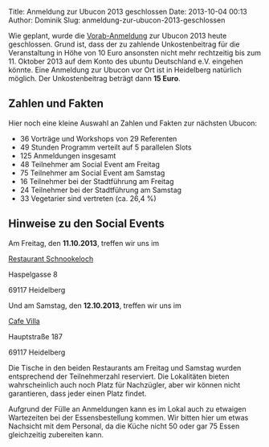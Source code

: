 Title: Anmeldung zur Ubucon 2013 geschlossen
Date: 2013-10-04 00:13
Author: Dominik
Slug: anmeldung-zur-ubucon-2013-geschlossen

Wie geplant, wurde die [Vorab-Anmeldung](/2013/anmeldung) zur Ubucon
2013 heute geschlossen. Grund ist, dass der zu zahlende Unkostenbeitrag
für die Veranstaltung in Höhe von 10 Euro ansonsten nicht mehr
rechtzeitig bis zum 11. Oktober 2013 auf dem Konto des ubuntu
Deutschland e.V. eingehen könnte. Eine Anmeldung zur Ubucon vor Ort ist
in Heidelberg natürlich möglich. Der Unkostenbeitrag beträgt dann **15
Euro**.


Zahlen und Fakten
-----------------


Hier noch eine kleine Auswahl an Zahlen und Fakten zur nächsten Ubucon:


-   36 Vorträge und Workshops von 29 Referenten
-   49 Stunden Programm verteilt auf 5 parallelen Slots
-   125 Anmeldungen insgesamt
-   48 Teilnehmer am Social Event am Freitag
-   75 Teilnehmer am Social Event am Samstag
-   16 Teilnehmer bei der Stadtführung am Freitag
-   24 Teilnehmer bei der Stadtführung am Samstag
-   33 Vegetarier sind vertreten (ca. 26,4 %)


Hinweise zu den Social Events
-----------------------------


Am Freitag, den **11.10.2013**, treffen wir uns im


[Restaurant Schnookeloch](http://www.schnookeloch-heidelberg.de/)  

Haspelgasse 8  

69117 Heidelberg


Und am Samstag, den **12.10.2013**, treffen wir uns im


[Cafe Villa](http://www.cafevilla.de/)  

Hauptstraße 187  

69117 Heidelberg


Die Tische in den beiden Restaurants am Freitag und Samstag wurden
entsprechend der Teilnehmerzahl reserviert. Die Lokalitäten bieten
wahrscheinlich auch noch Platz für Nachzügler, aber wir können nicht
garantieren, dass jeder einen Platz findet.


Aufgrund der Fülle an Anmeldungen kann es im Lokal auch zu etwaigen
Wartezeiten bei der Essensbestellung kommen. Wir bitten hier um etwas
Nachsicht mit dem Personal, da die Küche nicht 50 oder gar 75 Essen
gleichzeitig zubereiten kann.



